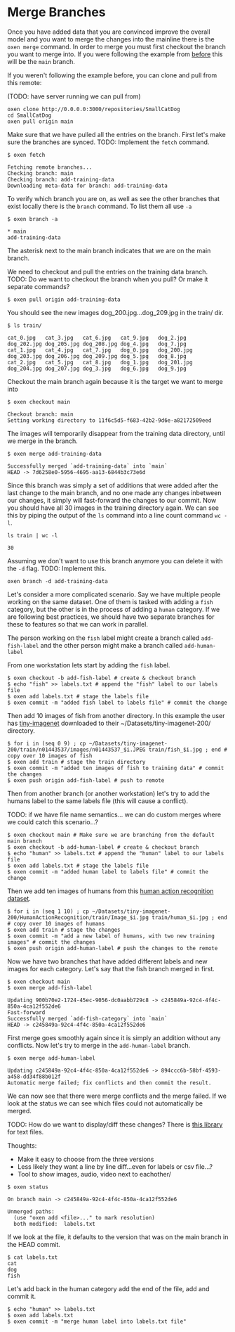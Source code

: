 # Merge Branches

Once you have added data that you are convinced improve the overall model and you want to merge the changes into the mainline there is the `oxen merge` command. In order to merge you must first checkout the branch you want to merge into. If you were following the example from [before](2_CollabAdd.md) this will be the `main` branch.

If you weren't following the example before, you can clone and pull from this remote: 

(TODO: have server running we can pull from)

```shell
oxen clone http://0.0.0.0:3000/repositories/SmallCatDog
cd SmallCatDog
oxen pull origin main
```

Make sure that we have pulled all the entries on the branch. First let's make sure the branches are synced. TODO: Implement the `fetch` command.

```shell
$ oxen fetch

Fetching remote branches...
Checking branch: main
Checking branch: add-training-data
Downloading meta-data for branch: add-training-data
```

To verify which branch you are on, as well as see the other branches that exist locally there is the `branch` command. To list them all use `-a`

```shell
$ oxen branch -a

* main
add-training-data
```

The asterisk next to the main branch indicates that we are on the main branch.

We need to checkout and pull the entries on the training data branch. TODO: Do we want to checkout the branch when you pull? Or make it separate commands?

```shell
$ oxen pull origin add-training-data
```

You should see the new images dog_200.jpg...dog_209.jpg in the train/ dir.

```shell
$ ls train/

cat_0.jpg	cat_3.jpg	cat_6.jpg	cat_9.jpg	dog_2.jpg	dog_202.jpg	dog_205.jpg	dog_208.jpg	dog_4.jpg	dog_7.jpg
cat_1.jpg	cat_4.jpg	cat_7.jpg	dog_0.jpg	dog_200.jpg	dog_203.jpg	dog_206.jpg	dog_209.jpg	dog_5.jpg	dog_8.jpg
cat_2.jpg	cat_5.jpg	cat_8.jpg	dog_1.jpg	dog_201.jpg	dog_204.jpg	dog_207.jpg	dog_3.jpg	dog_6.jpg	dog_9.jpg
```

Checkout the main branch again because it is the target we want to merge into

```shell
$ oxen checkout main

Checkout branch: main
Setting working directory to 11f6c5d5-f683-42b2-9d6e-a82172509eed
```

The images will temporarily disappear from the training data directory, until we merge in the branch.

```shell
$ oxen merge add-training-data

Successfully merged `add-training-data` into `main`
HEAD -> 7d6258e0-5956-4695-aa13-6844b3c73e6d
```

Since this branch was simply a set of additions that were added after the last change to the main branch, and no one made any changes inbetween our changes, it simply will fast-forward the changes to our commit. Now you should have all 30 images in the training directory again. We can see this by piping the output of the `ls` command into a line count command `wc -l`.

```shell
ls train | wc -l

30
```

Assuming we don't want to use this branch anymore you can delete it with the `-d` flag. TODO: Implement this.

```shell
oxen branch -d add-training-data
```

Let's consider a more complicated scenario. Say we have multiple people working on the same dataset. One of them is tasked with adding a `fish` category, but the other is in the process of adding a `human` category. If we are following best practices, we should have two separate branches for these to features so that we can work in parallel.

The person working on the `fish` label might create a branch called `add-fish-label` and the other person might make a branch called `add-human-label`

From one workstation lets start by adding the `fish` label.

```shell
$ oxen checkout -b add-fish-label # create & checkout branch
$ echo "fish" >> labels.txt # append the "fish" label to our labels file
$ oxen add labels.txt # stage the labels file
$ oxen commit -m "added fish label to labels file" # commit the change
```

Then add 10 images of fish from another directory. In this example the user has [tiny-imagenet](https://www.kaggle.com/datasets/akash2sharma/tiny-imagenet) downloaded to their ~/Datasets/tiny-imagenet-200/ directory.

```shell
$ for i in (seq 0 9) ; cp ~/Datasets/tiny-imagenet-200/train/n01443537/images/n01443537_$i.JPEG train/fish_$i.jpg ; end # copy over 10 images of fish
$ oxen add train # stage the train directory
$ oxen commit -m "added ten images of fish to training data" # commit the changes
$ oxen push origin add-fish-label # push to remote
```

Then from another branch (or another workstation) let's try to add the humans label to the same labels file (this will cause a conflict).

TODO: if we have file name semantics... we can do custom merges where we could catch this scenario...?

```shell
$ oxen checkout main # Make sure we are branching from the default main branch
$ oxen checkout -b add-human-label # create & checkout branch
$ echo "human" >> labels.txt # append the "human" label to our labels file
$ oxen add labels.txt # stage the labels file
$ oxen commit -m "added human label to labels file" # commit the change
```

Then we add ten images of humans from this [human action recognition dataset](https://www.kaggle.com/datasets/meetnagadia/human-action-recognition-har-dataset).

```shell
$ for i in (seq 1 10) ; cp ~/Datasets/tiny-imagenet-200/HumanActionRecognition/train/Image_$i.jpg train/human_$i.jpg ; end # copy over 10 images of humans
$ oxen add train # stage the changes
$ oxen commit -m "add a new label of humans, with two new training images" # commit the changes
$ oxen push origin add-human-label # push the changes to the remote
```

Now we have two branches that have added different labels and new images for each category. Let's say that the fish branch merged in first.

```shell
$ oxen checkout main
$ oxen merge add-fish-label

Updating 900b70e2-1724-45ec-9056-dc0aabb729c8 -> c245849a-92c4-4f4c-850a-4ca12f552de6
Fast-forward
Successfully merged `add-fish-category` into `main`
HEAD -> c245849a-92c4-4f4c-850a-4ca12f552de6
```

First merge goes smoothly again since it is simply an addition without any conflicts. Now let's try to merge in the `add-human-label` branch.

```shell
$ oxen merge add-human-label

Updating c245849a-92c4-4f4c-850a-4ca12f552de6 -> 894ccc6b-58bf-4593-a458-dd34f88b012f
Automatic merge failed; fix conflicts and then commit the result.
```

We can now see that there were merge conflicts and the merge failed. If we look at the status we can see which files could not automatically be merged. 

TODO: How do we want to display/diff these changes? There is [this library](https://docs.rs/diffy/latest/diffy/index.html) for text files.

Thoughts:
* Make it easy to choose from the three versions
* Less likely they want a line by line diff...even for labels or csv file...?
* Tool to show images, audio, video next to eachother/


```shell
$ oxen status

On branch main -> c245849a-92c4-4f4c-850a-4ca12f552de6

Unmerged paths:
  (use "oxen add <file>..." to mark resolution)
  both modified:  labels.txt

```

If we look at the file, it defaults to the version that was on the main branch in the HEAD commit.

```shell
$ cat labels.txt
cat
dog
fish
```

Let's add back in the human category add the end of the file, add and commit it.

```shell
$ echo "human" >> labels.txt
$ oxen add labels.txt
$ oxen commit -m "merge human label into labels.txt file"
```
